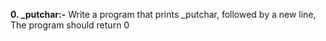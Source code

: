 **0. _putchar:-** Write a program that prints _putchar, followed by a new line, The program should return 0
